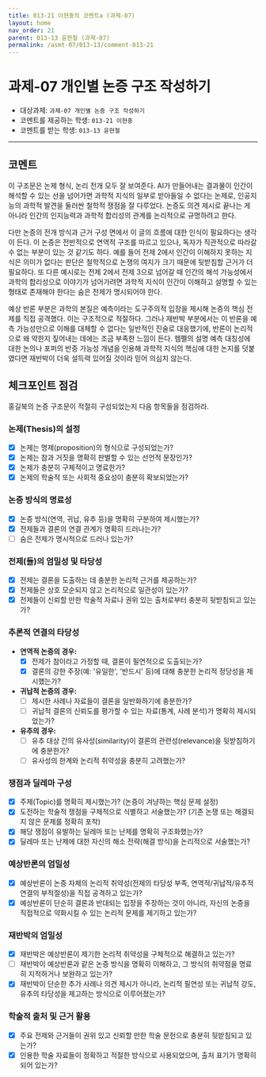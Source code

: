 ```yaml
---
title: 013-21 이현중의 코멘트a (과제-07) 
layout: home
nav_order: 21
parent: 013-13 윤현철 (과제-07)
permalink: /asmt-07/013-13/comment-013-21
---
```


# 과제-07 개인별 논증 구조 작성하기

- 대상과제: `과제-07 개인별 논증 구조 작성하기`
- 코멘트를 제공하는 학생: `013-21 이현중` 
- 코멘트를 받는 학생: `013-13 윤현철` 

---

## 코멘트

이 구조문은 논제 형식, 논리 전개 모두 잘 보여준다. AI가 만들어내는 결과물이 인간이 해석할 수 있는 선을 넘어가면 과학적 지식의 일부로 받아들일 수 없다는 논제로, 인공지능의 과학적 발견을 둘러싼 철학적 쟁점을 잘 다루었다. 논증도 의견 제시로 끝나는 게 아니라 인간의 인지능력과 과학적 합리성의 관계를 논리적으로 규명하려고 한다. 

다만 논증의 전개 방식과 근거 구성 면에서 이 글의 흐름에 대한 인식이 필요하다는 생각이 든다. 이 논증은 전반적으로 연역적 구조를 따르고 있으나, 독자가 직관적으로 따라갈 수 없는 부분이 있는 것 같기도 하다. 예를 들어 전제 2에서 인간이 이해하지 못하는 지식은 의미가 없다는 판단은 철학적으로 논쟁의 여지가 크기 때문에 뒷받침할 근거가 더 필요하다. 또 다른 예시로는 전제 2에서 전제 3으로 넘어갈 때 인간의 해석 가능성에서 과학의 합리성으로 이야기가 넘어가려면 과학적 지식이 인간이 이해하고 설명할 수 있는 형태로 존재해야 한다는 숨은 전제가 명시되어야 한다. 

예상 반론 부분은 과학의 본질은 예측이라는 도구주의적 입장을 제시해 논증의 핵심 전제를 직접 공격했다. 이는 구조적으로 적절하다. 그러나 재반박 부분에서는 이 반론을 예측 가능성만으로 이해를 대체할 수 없다는 일반적인 진술로 대응했기에, 반론이 논리적으로 왜 약한지 짚어내는 데에는 조금 부족한 느낌이 든다. 헴펠의 설명 예측 대칭성에 대한 논의나 포퍼의 반증 가능성 개념을 인용해 과학적 지식의 핵심에 대한 논지를 덧붙였다면 재반박이 더욱 설득력 있어질 것이라 믿어 의심치 않는다.

## 체크포인트 점검

홍길북의 논증 구조문이 적절히 구성되었는지 다음 항목들을 점검하라.

### **논제(Thesis)의 설정**
- [x] 논제는 명제(proposition)의 형식으로 구성되었는가?
- [x] 논제는 참과 거짓을 명확히 판별할 수 있는 선언적 문장인가?
- [x] 논제가 충분히 구체적이고 명료한가?
- [x] 논제의 학술적 또는 사회적 중요성이 충분히 확보되었는가?

### **논증 방식의 명료성**
- [x] 논증 방식(연역, 귀납, 유추 등)을 명확히 구분하여 제시했는가?
- [x] 전제들과 결론의 연결 관계가 명확히 드러나는가?
- [ ] 숨은 전제가 명시적으로 드러나 있는가?

### **전제(들)의 엄밀성 및 타당성**
- [x] 전제는 결론을 도출하는 데 충분한 논리적 근거를 제공하는가?
- [x] 전제들은 상호 모순되지 않고 논리적으로 일관성이 있는가?
- [x] 전제들이 신뢰할 만한 학술적 자료나 권위 있는 출처로부터 충분히 뒷받침되고 있는가?

### **추론적 연결의 타당성**
- **연역적 논증의 경우:**
  - [x] 전제가 참이라고 가정할 때, 결론이 필연적으로 도출되는가?
  - [x] 결론의 강한 주장(예: '유일한', '반드시' 등)에 대해 충분한 논리적 정당성을 제시했는가?

- **귀납적 논증의 경우:**
  - [ ] 제시한 사례나 자료들이 결론을 일반화하기에 충분한가?
  - [ ] 귀납적 결론의 신뢰도를 평가할 수 있는 자료(통계, 사례 분석)가 명확히 제시되었는가?

- **유추의 경우:**
  - [ ] 유추 대상 간의 유사성(similarity)이 결론의 관련성(relevance)을 뒷받침하기에 충분한가?
  - [ ] 유사성의 한계와 논리적 취약성을 충분히 고려했는가?

### **쟁점과 딜레마 구성**
- [x] 주제(Topic)를 명확히 제시했는가? (논증이 겨냥하는 핵심 문제 설정)
- [x] 도전하는 학술적 쟁점을 구체적으로 식별하고 서술했는가? (기존 논쟁 또는 해결되지 않은 문제를 정확히 포착)
- [x] 해당 쟁점이 유발하는 딜레마 또는 난제를 명확히 구조화했는가?
- [x] 딜레마 또는 난제에 대한 자신의 해소 전략(해결 방식)을 논리적으로 서술했는가?

### **예상반론의 엄밀성**
- [x] 예상반론이 논증 자체의 논리적 취약성(전제의 타당성 부족, 연역적/귀납적/유추적 연결의 부적절성)을 직접 공격하고 있는가?
- [x] 예상반론이 단순히 결론과 반대되는 입장을 주장하는 것이 아니라, 자신의 논증을 직접적으로 약화시킬 수 있는 논리적 문제를 제기하고 있는가?

### **재반박의 엄밀성**
- [x] 재반박은 예상반론이 제기한 논리적 취약성을 구체적으로 해결하고 있는가?
- [ ] 재반박이 예상반론과 같은 논증 방식을 명확히 이해하고, 그 방식의 취약점을 명료히 지적하거나 보완하고 있는가?
- [x] 재반박이 단순한 추가 사례나 의견 제시가 아니라, 논리적 필연성 또는 귀납적 강도, 유추의 타당성을 제고하는 방식으로 이루어졌는가?

### **학술적 출처 및 근거 활용**
- [x] 주요 전제와 근거들이 권위 있고 신뢰할 만한 학술 문헌으로 충분히 뒷받침되고 있는가?
- [x] 인용한 학술 자료들이 정확하고 적절한 방식으로 사용되었으며, 출처 표기가 명확히 되어 있는가?
